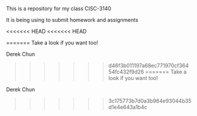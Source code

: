 This is a repository for my class CISC-3140

It is being using to submit homework and assignments

<<<<<<< HEAD
<<<<<<< HEAD

=======
Take a look if you want too!

 Derek Chun
>>>>>>> d46f3b011197a68ec771970cf36454fc432f9d26
=======
Take a look if you want too!

 Derek Chun
>>>>>>> 3c175773b7d0a3b964e93044b35d1e4e643a1b4c
